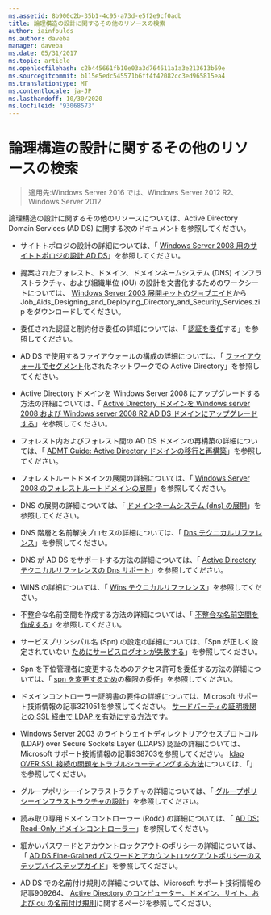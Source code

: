 ```yaml
---
ms.assetid: 8b900c2b-35b1-4c95-a73d-e5f2e9cf0adb
title: 論理構造の設計に関するその他のリソースの検索
author: iainfoulds
ms.author: daveba
manager: daveba
ms.date: 05/31/2017
ms.topic: article
ms.openlocfilehash: c2b445661fb10e03a3d764611a1a3e213613b69e
ms.sourcegitcommit: b115e5edc545571b6ff4f42082cc3ed965815ea4
ms.translationtype: MT
ms.contentlocale: ja-JP
ms.lasthandoff: 10/30/2020
ms.locfileid: "93068573"
---
```

# <a name="finding-additional-resources-for-logical-structure-design"></a>論理構造の設計に関するその他のリソースの検索

> 適用先:Windows Server 2016 では、Windows Server 2012 R2、Windows Server 2012

論理構造の設計に関するその他のリソースについては、Active Directory Domain Services (AD DS) に関する次のドキュメントを参照してください。

- サイトトポロジの設計の詳細については、「 [Windows Server 2008 用のサイトトポロジの設計 AD DS](Designing-the-Site-Topology.md)」を参照してください。

- 提案されたフォレスト、ドメイン、ドメインネームシステム (DNS) インフラストラクチャ、および組織単位 (OU) の設計を文書化するためのワークシートについては、 [Windows Server 2003 展開キットのジョブエイド](https://microsoft.com/download/details.aspx?id=9608)から Job_Aids_Designing_and_Deploying_Directory_and_Security_Services.zip をダウンロードしてください。

- 委任された認証と制約付き委任の詳細については、「 [認証を委任](/previous-versions/windows/it-pro/windows-server-2003/cc739740(v=ws.10))する」を参照してください。

- AD DS で使用するファイアウォールの構成の詳細については、「 [ファイアウォールでセグメント](https://microsoft.com/download/details.aspx?familyid=c2ef3846-43f0-4caf-9767-a9166368434e)化されたネットワークでの Active Directory」を参照してください。

- Active Directory ドメインを Windows Server 2008 にアップグレードする方法の詳細については、「 [Active Directory ドメインを Windows server 2008 および Windows server 2008 R2 AD DS ドメインにアップグレードする](/previous-versions/windows/it-pro/windows-server-2008-r2-and-2008/cc731188(v=ws.10))」を参照してください。

- フォレスト内およびフォレスト間の AD DS ドメインの再構築の詳細については、「 [ADMT Guide: Active Directory ドメインの移行と再構築](/previous-versions/windows/it-pro/windows-server-2008-r2-and-2008/cc974332(v=ws.10))」を参照してください。

- フォレストルートドメインの展開の詳細については、「 [Windows Server 2008 のフォレストルートドメインの展開](/previous-versions/windows/it-pro/windows-server-2008-r2-and-2008/cc731174(v=ws.10))」を参照してください。

- DNS の展開の詳細については、「 [ドメインネームシステム (dns) の展開](/previous-versions/windows/it-pro/windows-server-2003/cc780661(v=ws.10))」を参照してください。

- DNS 階層と名前解決プロセスの詳細については、「 [Dns テクニカルリファレンス](/previous-versions/windows/it-pro/windows-server-2003/cc779926(v=ws.10))」を参照してください。

- DNS が AD DS をサポートする方法の詳細については、「 [Active Directory テクニカルリファレンスの Dns サポート](/previous-versions/windows/it-pro/windows-server-2003/cc781627(v=ws.10))」を参照してください。

- WINS の詳細については、「 [Wins テクニカルリファレンス](/previous-versions/windows/it-pro/windows-server-2003/cc736411(v=ws.10))」を参照してください。

- 不整合な名前空間を作成する方法の詳細については、「 [不整合な名前空間を作成する](/previous-versions/windows/it-pro/windows-server-2003/cc755926(v=ws.10))」を参照してください。

- サービスプリンシパル名 (Spn) の設定の詳細については、「Spn が正しく設定されていない [ためにサービスログオンが失敗する](/previous-versions/windows/it-pro/windows-server-2003/cc772897(v=ws.10))」を参照してください。

- Spn を下位管理者に変更するためのアクセス許可を委任する方法の詳細については、「 [spn を変更するため](/previous-versions/windows/it-pro/windows-server-2008-R2-and-2008/cc770439(v=ws.10))の権限の委任」を参照してください。

- ドメインコントローラー証明書の要件の詳細については、Microsoft サポート技術情報の記事321051を参照してください。 [サードパーティの証明機関との SSL 経由で LDAP を有効にする方法](https://support.microsoft.com/help/321051/)です。

- Windows Server 2003 のライトウェイトディレクトリアクセスプロトコル (LDAP) over Secure Sockets Layer (LDAPS) 認証の詳細については、Microsoft サポート技術情報の記事938703を参照してください。 [ldap OVER SSL 接続の問題をトラブルシューティングする方法](https://support.microsoft.com/help/938703/)については、「」を参照してください。

- グループポリシーインフラストラクチャの詳細については、「 [グループポリシーインフラストラクチャの設計](/previous-versions/windows/it-pro/windows-server-2003/cc786524(v=ws.10))」を参照してください。

- 読み取り専用ドメインコントローラー (Rodc) の詳細については、「 [AD DS: Read-Only ドメインコントローラー](/previous-versions/windows/it-pro/windows-server-2008-r2-and-2008/cc732801(v=ws.10))」を参照してください。

- 細かいパスワードとアカウントロックアウトのポリシーの詳細については、「 [AD DS Fine-Grained パスワードとアカウントロックアウトポリシーのステップバイステップガイド](/previous-versions/windows/it-pro/windows-server-2008-r2-and-2008/cc770842(v=ws.10))」を参照してください。

- AD DS での名前付け規則の詳細については、Microsoft サポート技術情報の記事909264、 [Active Directory のコンピューター、ドメイン、サイト、および ou の名前付け規則](https://support.microsoft.com/help/909264/)に関するページを参照してください。
